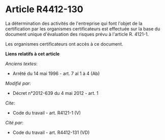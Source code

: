 # Article R4412-130

La détermination des activités de l'entreprise qui font l'objet de la certification par les organismes certificateurs est
effectuée sur la base du document unique d'évaluation des risques prévu à l'article R. 4121-1. 

Les organismes certificateurs ont accès à ce document.

**Liens relatifs à cet article**

_Anciens textes_:

  - Arrêté du 14 mai 1996 - art. 7 al 1 à 4 (Ab)

_Modifié par_:

  - Décret n°2012-639 du 4 mai 2012 - art. 1

_Cite_:

  - Code du travail - art. R4121-1 (V)

_Cité par_:

  - Code du travail - art. R4412-131 (VD)
